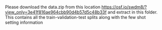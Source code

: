 Please download the data.zip from this location https://osf.io/swdm8/?view_only=3e41f816ae964cbb90d4b57d5c48b33f and extract in this folder.
This contains all the train-validation-test splits along with the few shot setting information